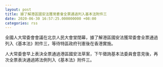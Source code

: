 ```yaml
---
layout: post
title: 據了解港區國安法獲常委會全票通過列入基本法附件三
date: 2020-06-30 16:57:25.000000000 +08:00
categories: rss
---
```


全國人大常委會會議在北京人民大會堂閉幕，據了解港區國安法獲常委會全票通過列入《基本法》附件三，等待特區政府刊憲後在香港實施。

人大常委會早上表決全票通過港區國安法草案，下午徵詢基本法委員會意見後，再次全票表決通過將法例列入《基本法》附件三。
